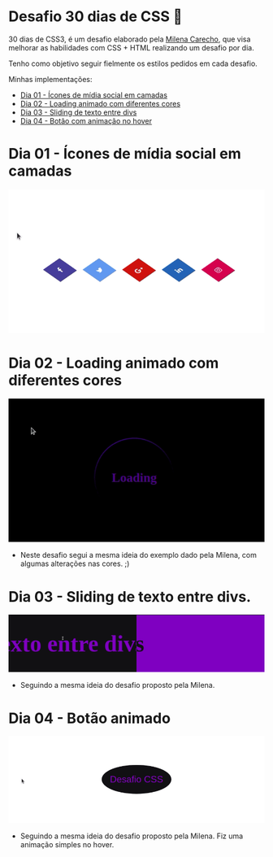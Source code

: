 # Desafio 30 dias de CSS :rocket:
30 dias de CSS3, é um desafio elaborado pela [Milena Carecho](https://github.com/MilenaCarecho), que visa melhorar as habilidades com CSS + HTML realizando um desafio por dia. 

Tenho como objetivo seguir fielmente os estilos pedidos em cada desafio.

Minhas implementações:

- [Dia 01 - Ícones de mídia social em camadas](#dia-01---ícone-de-mídia-social-em-camadas)
- [Dia 02 - Loading animado com diferentes cores](#dia-02---loading-animado-com-diferentes-cores)
- [Dia 03 - Sliding de texto entre divs](#dia-03---sliding-de-texto-entre-divs)
- [Dia 04 - Botão com animação no hover](#dia-04---botão-animado)


# Dia 01 - Ícones de mídia social em camadas

![Alt text](https://github.com/natanhermes/30dias-css/blob/master/Desafios/dia-01/dia01-gif.gif)


# Dia 02 - Loading animado com diferentes cores

![Alt text](https://github.com/natanhermes/30dias-css/blob/master/Desafios/dia-02/dia02-gif.gif)

 * Neste desafio segui a mesma ideia do exemplo dado pela Milena, com algumas alterações nas cores. ;)

 # Dia 03 - Sliding de texto entre divs.

![Alt text](https://github.com/natanhermes/30dias-css/blob/master/Desafios/dia-03/dia-03-gif.gif?raw=true)

 * Seguindo a mesma ideia do desafio proposto pela Milena. 
 
 # Dia 04 - Botão animado

![Alt text](https://github.com/natanhermes/30dias-css/blob/master/Desafios/dia-04/dia-04-gif.gif?raw=true)

 * Seguindo a mesma ideia do desafio proposto pela Milena. Fiz uma animação simples no hover.